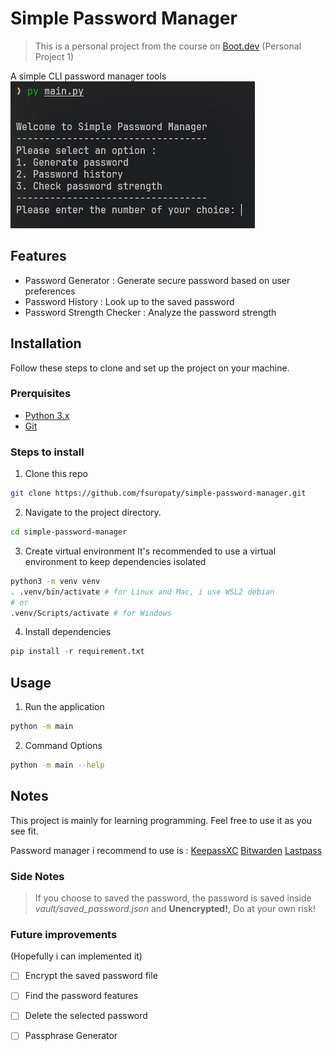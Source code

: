 # Simple Password Manager
> This is a personal project from the course on [Boot.dev](https://boot.dev) (Personal Project 1)

A simple CLI password manager tools
![Screenshot](./img/simple-ss.png) 

## Features
- Password Generator : Generate secure password based on user preferences
- Password History : Look up to the saved password
- Password Strength Checker : Analyze the password strength

## Installation
Follow these steps to clone and set up the project on your machine.

### Prerquisites
- [Python 3.x](https://www.python.org/downloads/) 
- [Git](https://git-scm.com/)

### Steps to install
1. Clone this repo

```bash
git clone https://github.com/fsuropaty/simple-password-manager.git

```
2. Navigate to the project directory.
```bash
cd simple-password-manager

```
3. Create virtual environment
It's recommended to use a virtual environment to keep dependencies isolated
```bash
python3 -m venv venv
. .venv/bin/activate # for Linux and Mac, i use WSL2 debian
# or
.venv/Scripts/activate # for Windows
```

4. Install dependencies
```python
pip install -r requirement.txt

```
## Usage
1. Run the application
```bash
python -m main

```
2. Command Options
```bash
python -m main --help

```
## Notes
This project is mainly for learning programming.
Feel free to use it as you see fit.

Password manager i recommend to use is :
[KeepassXC](https://keepassxc.org/)
[Bitwarden](https://bitwarden.com) 
[Lastpass](https://www.lastpass.com/)

### Side Notes
> If you choose to saved the password, the password is saved inside *vault/saved_password.json* and **Unencrypted!**, Do at your own risk!

### Future improvements 
(Hopefully i can implemented it)
- [ ] Encrypt the saved password file
- [ ] Find the password features
- [ ] Delete the selected password
- [ ] Passphrase Generator







